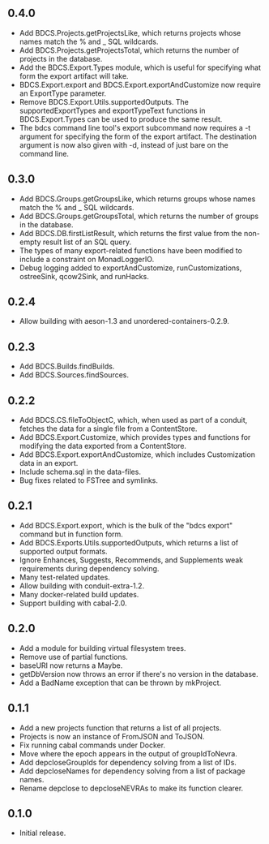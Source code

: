 ## 0.4.0

* Add BDCS.Projects.getProjectsLike, which returns projects whose names match
  the % and _ SQL wildcards.
* Add BDCS.Projects.getProjectsTotal, which returns the number of projects in
  the database.
* Add the BDCS.Export.Types module, which is useful for specifying what form
  the export artifact will take.
* BDCS.Export.export and BDCS.Export.exportAndCustomize now require an
  ExportType parameter.
* Remove BDCS.Export.Utils.supportedOutputs.  The supportedExportTypes and
  exportTypeText functions in BDCS.Export.Types can be used to produce the
  same result.
* The bdcs command line tool's export subcommand now requires a -t argument for
  specifying the form of the export artifact.  The destination argument is now
  also given with -d, instead of just bare on the command line.

## 0.3.0

* Add BDCS.Groups.getGroupsLike, which returns groups whose names match the
  % and _ SQL wildcards.
* Add BDCS.Groups.getGroupsTotal, which returns the number of groups in the
  database.
* Add BDCS.DB.firstListResult, which returns the first value from the
  non-empty result list of an SQL query.
* The types of many export-related functions have been modified to include a
  constraint on MonadLoggerIO.
* Debug logging added to exportAndCustomize, runCustomizations, ostreeSink,
  qcow2Sink, and runHacks.

## 0.2.4

* Allow building with aeson-1.3 and unordered-containers-0.2.9.

## 0.2.3

* Add BDCS.Builds.findBuilds.
* Add BDCS.Sources.findSources.

## 0.2.2

* Add BDCS.CS.fileToObjectC, which, when used as part of a conduit, fetches
  the data for a single file from a ContentStore.
* Add BDCS.Export.Customize, which provides types and functions for modifying
  the data exported from a ContentStore.
* Add BDCS.Export.exportAndCustomize, which includes Customization data in an
  export.
* Include schema.sql in the data-files.
* Bug fixes related to FSTree and symlinks.

## 0.2.1

* Add BDCS.Export.export, which is the bulk of the "bdcs export" command
  but in function form.
* Add BDCS.Exports.Utils.supportedOutputs, which returns a list of supported
  output formats.
* Ignore Enhances, Suggests, Recommends, and Supplements weak requirements
  during dependency solving.
* Many test-related updates.
* Allow building with conduit-extra-1.2.
* Many docker-related build updates.
* Support building with cabal-2.0.

## 0.2.0

* Add a module for building virtual filesystem trees.
* Remove use of partial functions.
* baseURI now returns a Maybe.
* getDbVersion now throws an error if there's no version in the database.
* Add a BadName exception that can be thrown by mkProject.

## 0.1.1

* Add a new projects function that returns a list of all projects.
* Projects is now an instance of FromJSON and ToJSON.
* Fix running cabal commands under Docker.
* Move where the epoch appears in the output of groupIdToNevra.
* Add depcloseGroupIds for dependency solving from a list of IDs.
* Add depcloseNames for dependency solving from a list of package names.
* Rename depclose to depcloseNEVRAs to make its function clearer.

## 0.1.0

* Initial release.
